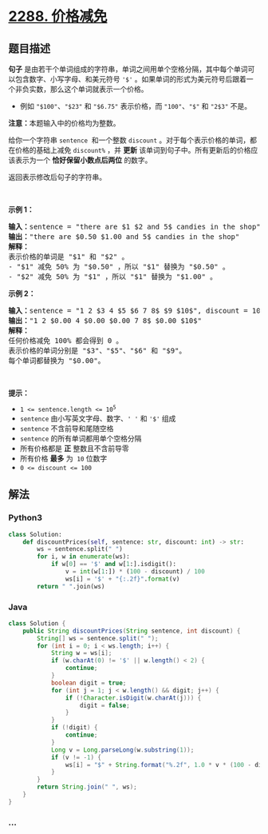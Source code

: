 # [2288. 价格减免](https://leetcode-cn.com/problems/apply-discount-to-prices)

## 题目描述

<!-- 这里写题目描述 -->

<p><strong>句子</strong> 是由若干个单词组成的字符串，单词之间用单个空格分隔，其中每个单词可以包含数字、小写字母、和美元符号 <code>'$'</code> 。如果单词的形式为美元符号后跟着一个非负实数，那么这个单词就表示一个价格。</p>

<ul>
	<li>例如 <code>"$100"</code>、<code>"$23"</code> 和 <code>"$6.75"</code> 表示价格，而 <code>"100"</code>、<code>"$"</code> 和 <code>"2$3"</code> 不是。</li>
</ul>

<p><strong>注意：</strong>本题输入中的价格均为整数。</p>

<p>给你一个字符串 <code>sentence</code>&nbsp; 和一个整数 <code>discount</code> 。对于每个表示价格的单词，都在价格的基础上减免 <code>discount%</code> ，并 <strong>更新</strong> 该单词到句子中。所有更新后的价格应该表示为一个 <strong>恰好保留小数点后两位</strong> 的数字。</p>

<p>返回表示修改后句子的字符串。</p>

<p>&nbsp;</p>

<p><strong>示例 1：</strong></p>

<pre>
<strong>输入：</strong>sentence = "there are $1 $2 and 5$ candies in the shop", discount = 50
<strong>输出：</strong>"there are $0.50 $1.00 and 5$ candies in the shop"
<strong>解释：</strong>
表示价格的单词是 "$1" 和 "$2" 。 
- "$1" 减免 50% 为 "$0.50" ，所以 "$1" 替换为 "$0.50" 。
- "$2" 减免 50% 为 "$1" ，所以 "$1" 替换为 "$1.00" 。</pre>

<p><strong>示例 2：</strong></p>

<pre>
<strong>输入：</strong>sentence = "1 2 $3 4 $5 $6 7 8$ $9 $10$", discount = 100
<strong>输出：</strong>"1 2 $0.00 4 $0.00 $0.00 7 8$ $0.00 $10$"
<strong>解释：</strong>
任何价格减免 100% 都会得到 0 。
表示价格的单词分别是 "$3"、"$5"、"$6" 和 "$9"。
每个单词都替换为 "$0.00"。
</pre>

<p>&nbsp;</p>

<p><strong>提示：</strong></p>

<ul>
	<li><code>1 &lt;= sentence.length &lt;= 10<sup>5</sup></code></li>
	<li><code>sentence</code> 由小写英文字母、数字、<code>' '</code> 和&nbsp;<code>'$'</code> 组成</li>
	<li><code>sentence</code> 不含前导和尾随空格</li>
	<li><code>sentence</code> 的所有单词都用单个空格分隔</li>
	<li>所有价格都是 <strong>正</strong> 整数且不含前导零</li>
	<li>所有价格 <strong>最多</strong> 为&nbsp; <code>10</code> 位数字</li>
	<li><code>0 &lt;= discount &lt;= 100</code></li>
</ul>


## 解法

<!-- 这里可写通用的实现逻辑 -->

<!-- tabs:start -->

### **Python3**

<!-- 这里可写当前语言的特殊实现逻辑 -->

```python
class Solution:
    def discountPrices(self, sentence: str, discount: int) -> str:
        ws = sentence.split(" ")
        for i, w in enumerate(ws):
            if w[0] == '$' and w[1:].isdigit():
                v = int(w[1:]) * (100 - discount) / 100
                ws[i] = '$' + "{:.2f}".format(v)
        return " ".join(ws)
```

### **Java**

<!-- 这里可写当前语言的特殊实现逻辑 -->

```java
class Solution {
    public String discountPrices(String sentence, int discount) {
        String[] ws = sentence.split(" ");
        for (int i = 0; i < ws.length; i++) {
            String w = ws[i];
            if (w.charAt(0) != '$' || w.length() < 2) {
                continue;
            }
            boolean digit = true;
            for (int j = 1; j < w.length() && digit; j++) {
                if (!Character.isDigit(w.charAt(j))) {
                    digit = false;
                }
            }
            if (!digit) {
                continue;
            }
            Long v = Long.parseLong(w.substring(1));
            if (v != -1) {
                ws[i] = "$" + String.format("%.2f", 1.0 * v * (100 - discount) / 100);
            }
        }
        return String.join(" ", ws);
    }
}
```

### **...**

```

```

<!-- tabs:end -->
